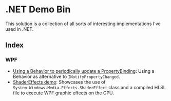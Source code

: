 .NET Demo Bin
=============

This solution is a collection of all sorts of interesting implementations I've used in .NET.

Index
-----

### WPF

* [Using a Behavior to periodically update a PropertyBinding](Wpf.PeriodicPropertyBindingUpdateWithBehaviorDemo): Using a Behavior as alternative to `INotifyPropertyChanged`.
* [ShaderEffects demo](Wpf.ShaderEffectsDemo): Showcases the use of `System.Windows.Media.Effects.ShaderEffect` class 
and a compiled HLSL file to execute WPF graphic effects on the GPU.
